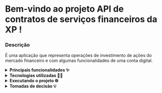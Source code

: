 # Bem-vindo ao projeto API de contratos de serviços financeiros da XP !

### Descrição
É uma aplicação que representa operações de investimento de ações do mercado financeiro e com algumas funcionalidades de uma conta digital.

<details>
  <summary><strong>Principais funcionalidades ✨</strong></summary>

  As principais responsabilidade desta API são de realizar a integração com um banco de dados, seguindo os princípios do REST, com as requisições feitas baseados nos endpoints, podendo:
  1. Enviar ordens de compra/venda de ativos disponíveis nas corretoras;
  2. Listar todos ativos relacionados as corretoras e quantidade disponíveis para negociação;
  3. Listar os ativos da carteira de investimento do cliente; 
  4. Listar as corretoras que tenham disponíveis o ativo procurado;
  5. Consultar o saldo da conta corrente por cliente;
  6. Listar de todos clientes os saldos e suas correspondentes corretoras;
  7. Realizar depósitos/saque da conta corrente.
</details>

<details>
  <summary><strong>Tecnologias utilizadas 👨‍💻</strong></summary>

  - [`TypeScript`](https://www.typescriptlang.org)
  - [`Node.js`](https://nodejs.org/)
  - [`Express`](https://expressjs.com/)
  - [`Docker`](https://www.docker.com/)
  - [`Sequelize`](https://sequelize.org/)
  - [`MySQL`](https://www.mysql.com/)
  - [`ESLint`](https://eslint.org/)
</details>

<details>
  <summary><strong>Executando o projeto 🌐</strong></summary>

  - É necessário ter o `Docker` e o [`Docker Compose`](https://docs.docker.com/compose) instalado em sua máquina.

  - Clone o projeto: `git clone git@github.com:gricar/API-services-contract-XP.git`.

  - Entre na pasta do projeto: `cd API-services-contract-XP`.

  - Instale as dependências: `npm install`.

  - Execute o **script** para iniciar o Docker Compose: `npm run compose:up`.

  - Esses serviços inicializarão dois containeres: `api-services-contract` e `services-contract-db`.

  - Execute o **script** `npm run prestart` para acessar o terminal do container.

  - Execute o **script** `npm run db:reset` para restaurar o banco de dados.

  - Execute o **script** `npm run dev` para executar a aplicação.

  - Após um tempo, os contêineres estarão prontos e você poderá acessar o projeto em: http://localhost:3002

  - Para desligar os containers, utilize o script: `npm run compose:down`
</details>

<details>
  <summary><strong>Tomadas de decisão 💡</strong></summary>

  1. Definir a linguagem de programação para desenvolvimento da aplicação (`TypeScript`).
  2. Optado por utilizar contêineres (`Docker`) para criar ambientes isolados dentro de um servidor.
  3. Utilizado o `ESLint` para padronização do código e redução de erros. É feito uma validação no código sempre que tem-se um novo _pull request_ ou _push_ na branch.
  4. Estruturar o DER (Diagrama de Entidade e Relacionamento) da aplicação baseado nas variáveis que cada tabela poderia ter.
  6. Desenvolver a aplicação utilizando POO (Programação Orientada a Objeto) e ORM (Mapeamento de Objeto-Relacional). 
  7. Arquitura MSC (_Models_ - _Services_ - _Controllers_).
  8. Biblioteca para tratamento de erros (`express-async-errors`).
  9. Rotas para serviços de **Investimentos** e **Bancos**.
  10. Rotas que exigem autenticação com JWT (_JSON Web Token_).

</details>